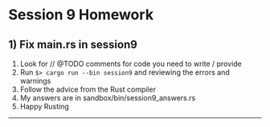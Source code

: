 # Session 9 Homework

## 1) Fix main.rs in session9

1. Look for // @TODO comments for code you need to write / provide
1. Run `$> cargo run --bin session9` and reviewing the errors and warnings
1. Follow the advice from the Rust compiler
1. My answers are in sandbox/bin/session9_answers.rs
1. Happy Rusting

---
